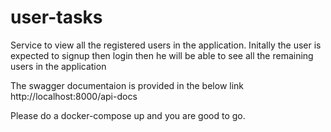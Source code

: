 # user-tasks
Service to view all the registered users in the application.
Initally the user is expected to signup then login then he will be able to see all the remaining users in the application

The swagger documentaion is provided in the below link
http://localhost:8000/api-docs

Please do a docker-compose up and you are good to go.
